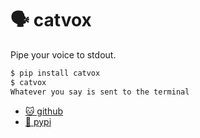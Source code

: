 # 🗣️ catvox

Pipe your voice to stdout.

```bash
$ pip install catvox
$ catvox
Whatever you say is sent to the terminal
```

* [🐱 github](https://github.com/bitplane/catvox)
* [🐍 pypi](https://pypi.org/project/catvox)

